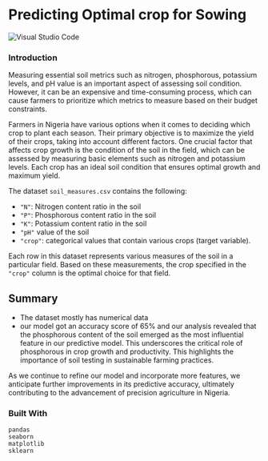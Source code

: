 # Predicting Optimal crop for Sowing

![Visual Studio Code](https://img.shields.io/badge/Visual%20Studio%20Code-0078d7.svg?style=for-the-badge&logo=visual-studio-code&logoColor=white)

### Introduction
Measuring essential soil metrics such as nitrogen, phosphorous, potassium levels, and pH value is an important aspect of assessing soil condition. However, it can be an expensive and time-consuming process, which can cause farmers to prioritize which metrics to measure based on their budget constraints.

Farmers in Nigeria have various options when it comes to deciding which crop to plant each season. Their primary objective is to maximize the yield of their crops, taking into account different factors. One crucial factor that affects crop growth is the condition of the soil in the field, which can be assessed by measuring basic elements such as nitrogen and potassium levels. Each crop has an ideal soil condition that ensures optimal growth and maximum yield.

The dataset `soil_measures.csv` contains the following:

- `"N"`: Nitrogen content ratio in the soil
- `"P"`: Phosphorous content ratio in the soil
- `"K"`: Potassium content ratio in the soil
- `"pH"` value of the soil
- `"crop"`: categorical values that contain various crops (target variable).

Each row in this dataset represents various measures of the soil in a particular field. Based on these measurements, the crop specified in the `"crop"` column is the optimal choice for that field.  

## Summary

* The dataset mostly has numerical data
*  our model got an accuracy score of 65% and our analysis revealed that the phosphorous content of the soil emerged as the most influential feature in our predictive model. This underscores the critical role of phosphorous in crop growth and productivity. This highlights the importance of soil testing in sustainable farming practices.

As we continue to refine our model and incorporate more features, we anticipate further improvements in its predictive accuracy, ultimately contributing to the advancement of precision agriculture in Nigeria.

### Built With

```
pandas
seaborn
matplotlib
sklearn
```
